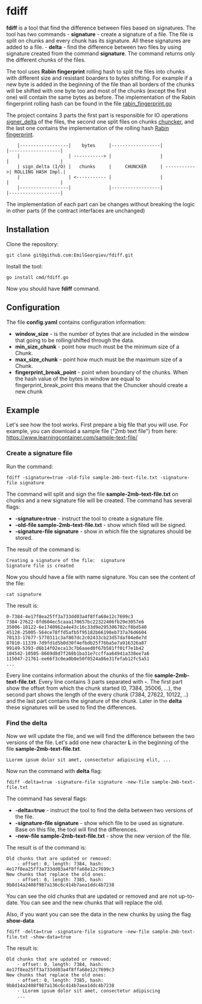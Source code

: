 # fdiff

**fdiff** is a tool that find the difference between files based on signatures. The tool has two commands
    - **signature** - create a signature of a file. The file is split on chunks and every chunk has its signature.
All these signatures are added to a file.
    - **delta** - find the difference between two files by using signature created from the command **signature**. 
The command returns only the different chunks of the files.

The tool uses **Rabin fingerprint** rolling hash to split the files into chunks with different size and resistant 
boarders to bytes shifting. For example if a new byte is added in the beginning of the file than all borders of the 
chunks will be shifted with one byte too and most of the chunks (except the first one) will contain the same bytes 
as before. The implementation of the Rabin fingerprint rolling hash can be found in the file [rabin_fingerprint.go](https://github.com/EmilGeorgiev/fdiff/blob/master/rollinghash/rabin_fingerprint.go)

The project contains 3 parts the first part is responsible for IO operations [signer_delta](https://github.com/EmilGeorgiev/fdiff/blob/master/signer_delta.go) 
of the files, the second one split files on chunks [chuncker](https://github.com/EmilGeorgiev/fdiff/blob/master/chuncker.go), 
and the last one contains the implementation of the rolling hash [Rabin fingerprint](https://github.com/EmilGeorgiev/fdiff/blob/master/rollinghash/rabin_fingerprint.go). 


```
    |------------------|    bytes     |------------------|             |-------------------|
    |                  | -----------> |                  |             |                   |
    | sign_delta (I/O) |   chunks     |     CHUNCKER     | ----------->| ROLLING HASH Impl.|
    |                  | <----------- |                  |             |                   |
    |------------------|              |------------------|             |-------------------|                  
```

The implementation of each part can be changes without breaking the logic in other parts (if the contract interfaces are unchanged)

## Installation

Clone the repository:
```
git clone git@github.com:EmilGeorgiev/fdiff.git
```

Install the tool:
```
go install cmd/fdiff.go
```

Now you should have **fdiff** command.

## Configuration

The file **config.yaml** contains configuration information:
- **window_size** - is the number of bytes that are included in the window that going 
to be rolling/shifted through the data.
- **min_size_chunk** - point how much must be the minimum size of a Chunk.
- **max_size_chunk** - point how much must be the maximum size of a Chunk.
- **fingerprint_break_point** - point when boundary of the chunks. 
When the hash value of the bytes in window are equal to fingerprint_break_point 
this means that the Chuncker should create a new chunk

## Example
Let's see how the tool works. First prepare a big file that you will use. For example, you can download a sample
file ("2mb text file") from here: https://www.learningcontainer.com/sample-text-file/

### Create a signature file
Run the command:
```
fdiff -signature=true -old-file sample-2mb-text-file.txt -signature-file signature
```

The command will split and sign the file **sample-2mb-text-file.txt** on chunks and a new signature file will be created. 
The command has several flags: 
- **-signature=true** - instruct the tool to create a signature file. 
- **-old-file sample-2mb-text-file.txt** - show which filed will be signed.  
- **-signature-file signature** - show in which file the signatures should be stored.

The result of the command is:
```
Creating a signature of the file:  signature
Signature file is created
```

Now you should have a file with name signature. You can see the content of the file:
```
cat signature
```

The result is:
```
0-7384-4e17f8ea25ff3a733dd03a4f8ffa68e12c7699c3
7384-27622-8fd604ec5caaa170657bc22322406fb29e3057e6
35006-10122-6e1740962a4e43c16c33d9e295306702cf8bd540
45128-25005-564ce78ffd5afb5f95182b66198eb737a76d6604
70133-17677-5770311c3af807dc2c02433cb23d57daf04e0e7d
87810-11339-7d9fd1d5b0d30f4efbdb25f76ba5e7a916326a87
99149-5393-d6b14f02eca13c7b6aaed0f67b581ff01f7e1b42
104542-10505-8669d8d7f268b1ba31e7ccffaa64941a338ee7a6
115047-21761-ee66f3c0ea0b0e50f0524a86e31fefab12fc5a51
...
```

Every line contains information about the chunks of the file **sample-2mb-text-file.txt**. Every line contains 3 parts 
separated with **-**. The first part show the offset from which the chunk started (0, 7384, 35006, ...), the second part 
shows the length of the every chunk (7384, 27622, 10122, ..) and the last part contains the signature of the chunk. 
Later in the **delta** these signatures will be used to find the differences.


### Find the delta
Now we will update the file, and we will find the difference between the two versions of the file. Let's add one new 
character **L** in the beginning of the file **sample-2mb-text-file.txt**.

```
LLorem ipsum dolor sit amet, consectetur adipiscing elit, ...
```

Now run the command with **delta** flag:
```
fdiff -delta=true -signature-file signature -new-file sample-2mb-text-file.txt
```

The command has several flags:
- **-delta=true** - instruct the tool to find the delta between two versions of the file.
- **-signature-file signature** - show which file to be used as signature. Base on this file, the tool will find the differences.
- **-new-file sample-2mb-text-file.txt** - show the new version of the file.

The result is of the command is:
```
Old chunks that are updated or removed:
	- offset: 0, length: 7384, hash: 4e17f8ea25ff3a733dd03a4f8ffa68e12c7699c3
New chunks that replace the old ones:
	- offset: 0, length: 7385, hash: 9b8d14a2408f987a136c6c414b7aea1ddc4b7238
```

You can see the old chunks that are updated or removed and are not up-to-date. You can see and the new chunks that will 
replace the old.

Also, if you want you can see the data in the new chunks by using the flag **show-data**
```
fdiff -delta=true -signature-file signature -new-file sample-2mb-text-file.txt -show-data=true
```

The result is:
```
Old chunks that are updated or removed:
	- offset: 0, length: 7384, hash: 4e17f8ea25ff3a733dd03a4f8ffa68e12c7699c3
New chunks that replace the old ones:
	- offset: 0, length: 7385, hash: 9b8d14a2408f987a136c6c414b7aea1ddc4b7238
	- LLorem ipsum dolor sit amet, consectetur adipiscing
	...
```
